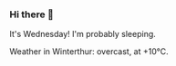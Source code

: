 ### Hi there :wave:

It's Wednesday! I'm probably sleeping.

Weather in Winterthur: overcast, at +10°C.
